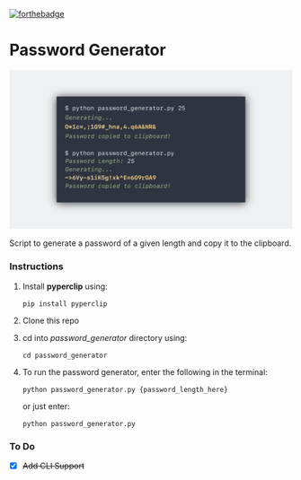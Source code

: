 [![forthebadge](https://forthebadge.com/images/badges/made-with-python.svg)](https://www.python.org/)


# Password Generator

![Image](./screenshot.png?raw=true)

Script to generate a password of a given length and copy it to the clipboard.

### Instructions

1) Install **pyperclip** using:

       pip install pyperclip

2) Clone this repo

3) cd into *password_generator* directory using:

       cd password_generator

4) To run the password generator, enter the following in the terminal:

       python password_generator.py {password_length_here}

   or just enter:

       python password_generator.py

### To Do

- [x] ~~Add CLI Support~~


